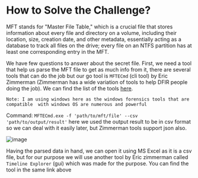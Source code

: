 # How to Solve the Challenge?

MFT stands for "Master File Table," which is a crucial file that stores information about every file and directory on a volume, including their location, size, creation date, and other metadata, essentially acting as a database to track all files on the drive; every file on an NTFS partition has at least one corresponding entry in the MFT. 

We have few questions to answer about the secret file. First, we need a tool that help us parse the MFT file to get as much info from it, there are several tools that can do the job but our go tool is `MFTECmd` (cli tool) by Eric Zimmerman (Zimmerman has a wide variation of tools to help DFIR people doing the job). We can find the list of the tools [here](https://ericzimmerman.github.io/#!index.md).

`Note: I am using windows here as the windows forensics tools that are compatible  with windows OS are numerous and powerful`

Command: 
`MFTECmd.exe -f 'path/to/mft/file' --csv 'path/to/output/result'`
here we used the output result to be  in csv format so we can deal with it easily later, but Zimmerman tools support json also.

![image](https://github.com/user-attachments/assets/3712c7fe-29e7-4310-9b41-81289624e517)

Having the parsed data in hand, we can open it using MS Excel as it is a csv file, but for our purpose we will use another tool by Eric zimmerman called `Timeline Explorer` (gui) which was made for the purpose. You can find the tool in the same link above

